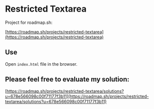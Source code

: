 # Restricted Textarea

Project for roadmap.sh:

[https://roadmap.sh/projects/restricted-textarea](https://roadmap.sh/projects/restricted-textarea)

## Use

Open `index.html` file in the browser.

## Please feel free to evaluate my solution:

[https://roadmap.sh/projects/restricted-textarea/solutions?u=678e566098c00f71177f3b11](https://roadmap.sh/projects/restricted-textarea/solutions?u=678e566098c00f71177f3b11)
